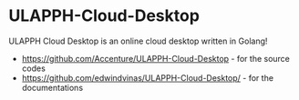 # ULAPPH-Cloud-Desktop
ULAPPH Cloud Desktop is an online cloud desktop written in Golang!

* https://github.com/Accenture/ULAPPH-Cloud-Desktop - for the source codes
* https://github.com/edwindvinas/ULAPPH-Cloud-Desktop/ - for the documentations


